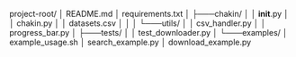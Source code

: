 project-root/
│   README.md
│   requirements.txt
│
├───chakin/
│   │   __init__.py
│   │   chakin.py
│   │   datasets.csv
│   │
│   └───utils/
│       │   csv_handler.py
│       │   progress_bar.py
│
├───tests/
│   │   test_downloader.py
│
└───examples/
    │   example_usage.sh
    │   search_example.py
    │   download_example.py
